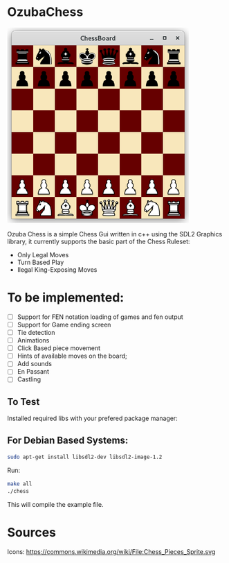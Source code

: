 # OzubaChess
![Screenshot](https://github.com/Ozuba/OzubaChess/blob/master/Screnshot.png)

Ozuba Chess is a simple Chess Gui written in c++ using the SDL2 Graphics library,
it currently supports the basic part of the Chess Ruleset:

 * Only Legal Moves
 * Turn Based Play
 * Ilegal King-Exposing Moves
          
# To be implemented: #

 - [ ] Support for FEN notation loading of games and fen output
 - [ ] Support for Game ending screen
 - [ ] Tie detection
 - [ ] Animations
 - [ ] Click Based piece movement
 - [ ] Hints of available moves on the board;
 - [ ] Add sounds
 - [ ] En Passant
 - [ ] Castling

## To Test ##

Installed required libs with your prefered package manager:
## For Debian Based Systems: ##
```bash
sudo apt-get install libsdl2-dev libsdl2-image-1.2
```
Run:

```bash
make all
./chess
```
This will compile the example file.

 # Sources #
 Icons: https://commons.wikimedia.org/wiki/File:Chess_Pieces_Sprite.svg
 


